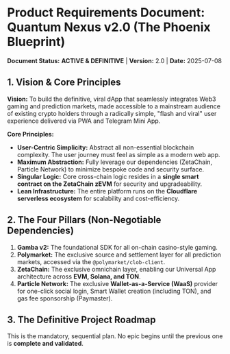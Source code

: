 # Product Requirements Document: Quantum Nexus v2.0 (The Phoenix Blueprint)

**Document Status:** **ACTIVE & DEFINITIVE** | **Version:** 2.0 | **Date:** 2025-07-08

## 1. Vision & Core Principles

**Vision:** To build the definitive, viral dApp that seamlessly integrates Web3 gaming and prediction markets, made accessible to a mainstream audience of existing crypto holders through a radically simple, "flash and viral" user experience delivered via PWA and Telegram Mini App.

**Core Principles:**

- **User-Centric Simplicity:** Abstract all non-essential blockchain complexity. The user journey must feel as simple as a modern web app.
- **Maximum Abstraction:** Fully leverage our dependencies (ZetaChain, Particle Network) to minimize bespoke code and security surface.
- **Singular Logic:** Core cross-chain logic resides in a **single smart contract on the ZetaChain zEVM** for security and upgradeability.
- **Lean Infrastructure:** The entire platform runs on the **Cloudflare serverless ecosystem** for scalability and cost-efficiency.

## 2. The Four Pillars (Non-Negotiable Dependencies)

1.  **Gamba v2:** The foundational SDK for all on-chain casino-style gaming.
2.  **Polymarket:** The exclusive source and settlement layer for all prediction markets, accessed via the `@polymarket/clob-client`.
3.  **ZetaChain:** The exclusive omnichain layer, enabling our Universal App architecture across **EVM, Solana, and TON**.
4.  **Particle Network:** The exclusive **Wallet-as-a-Service (WaaS)** provider for one-click social login, Smart Wallet creation (including TON), and gas fee sponsorship (Paymaster).

## 3. The Definitive Project Roadmap

This is the mandatory, sequential plan. No epic begins until the previous one is **complete and validated**.

